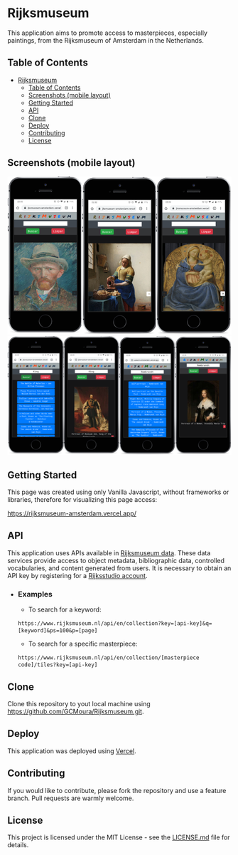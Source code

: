 # Rijksmuseum
This application aims to promote access to masterpieces, especially paintings, from the Rijksmuseum of Amsterdam in the Netherlands.

## Table of Contents
- [Rijksmuseum](#rijksmuseum)
  - [Table of Contents](#table-of-contents)
  - [Screenshots (mobile layout)](#screenshots-mobile-layout)
  - [Getting Started](#getting-started)
  - [API](#api)
  - [Clone](#clone)
  - [Deploy](#deploy)
  - [Contributing](#contributing)
  - [License](#license)

## Screenshots (mobile layout)
![Screenshot-1](https://raw.githubusercontent.com/GCMoura/Rijksmuseum/master/screenshots/screenshot-1.png)
![Screenshot-2](https://raw.githubusercontent.com/GCMoura/Rijksmuseum/master/screenshots/screenshot-2.png)

## Getting Started
This page was created using only Vanilla Javascript, without frameworks or libraries, therefore for visualizing this page access:

https://rijksmuseum-amsterdam.vercel.app/

## API
This application uses APIs available in [Rijksmuseum data](https://data.rijksmuseum.nl/). 
These data services provide access to object metadata, bibliographic data, controlled vocabularies, and content generated from users.
It is necessary to obtain an API key by registering for a [Rijksstudio account](https://www.rijksmuseum.nl/en/rijksstudio).

- ### Examples
  * To search for a keyword:
  ```
  https://www.rijksmuseum.nl/api/en/collection?key=[api-key]&q=[keyword]&ps=100&p=[page]
  ```
  * To search for a specific masterpiece:
  ```
  https://www.rijksmuseum.nl/api/en/collection/[masterpiece code]/tiles?key=[api-key]
  ```

## Clone
Clone this repository to yout local machine using https://github.com/GCMoura/Rijksmuseum.git.

## Deploy
This application was deployed using [Vercel](https://vercel.com/).

## Contributing
If you would like to contribute, please fork the repository and use a feature branch. Pull requests are warmly welcome.

## License
This project is licensed under the MIT License - see the [LICENSE.md](LICENSE.md) file for details.
